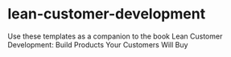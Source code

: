 # lean-customer-development

Use these templates as a companion to the book Lean Customer Development: Build Products Your Customers Will Buy
